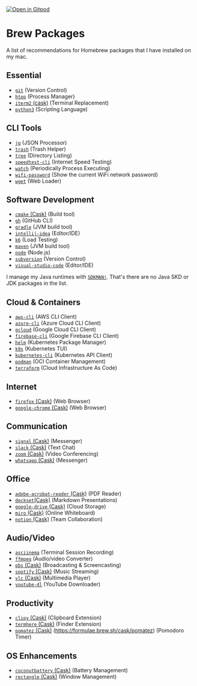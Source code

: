 [![Open in Gitpod](https://gitpod.io/button/open-in-gitpod.svg)](https://gitpod.io/#https://github.com/fuchshuber/brew-packages)

# Brew Packages

A list of recommendations for Homebrew packages that I have installed on my mac.

## Essential

- [`git`](https://formulae.brew.sh/formula/git) (Version Control)
- [`htop`](https://formulae.brew.sh/formula/htop) (Process Manager)
- [`iterm2` (cask)](https://formulae.brew.sh/cask/iterm2) (Terminal Replacement)
- [`python3`](https://formulae.brew.sh/formula/python@3.9) (Scripting Language)

## CLI Tools

- [`jq`](https://formulae.brew.sh/formula/jq) (JSON Processor)
- [`trash`](https://formulae.brew.sh/formula/trash) (Trash Helper)
- [`tree`](https://formulae.brew.sh/formula/tree) (Directory Listing)
- [`speedtest-cli`](https://formulae.brew.sh/formula/speedtest-cli) (Internet Speed Testing)
- [`watch`](https://formulae.brew.sh/formula/watch) (Periodically Process Executing)
- [`wifi-password`](https://formulae.brew.sh/formula/wifi-password) (Show the current WiFi network password)
- [`wget`](https://formulae.brew.sh/formula/wget) (Web Loader)

## Software Development

- [`cmake` (Cask)](https://formulae.brew.sh/cask/cmake) (Build tool)
- [`gh`](https://formulae.brew.sh/formula/gh) (GitHub CLI)
- [`gradle`](https://formulae.brew.sh/formula/gradle) (JVM build tool)
- [`intellij-idea`](https://formulae.brew.sh/cask/intellij-idea) (Editor/IDE)
- [`k6`](https://formulae.brew.sh/formula/k6) (Load Testing)
- [`maven`](https://formulae.brew.sh/formula/maven) (JVM build tool)
- [`node`](https://formulae.brew.sh/formula/node) (Node.js)
- [`subversion`](https://formulae.brew.sh/formula/subversion) (Version Control)
- [`visual-studio-code`](https://formulae.brew.sh/cask/visual-studio-code) (Editor/IDE)

I manage my Java runtimes with [`SDKMAN!`](https://sdkman.io/). That's there are no Java SKD or JDK packages in the list.

## Cloud & Containers

- [`aws-cli`](https://formulae.brew.sh/formula/awscli) (AWS CLI Client)
- [`azure-cli`](https://formulae.brew.sh/formula/azure-cli) (Azure Cloud CLI Client)
- [`gcloud`](https://formulae.brew.sh/cask/google-cloud-sdk) (Google Cloud CLI Client)
- [`firebase-cli`](https://formulae.brew.sh/cask/firebase-cli) (Google Firebase CLI Client)
- [`helm`](https://formulae.brew.sh/formula/helm) (Kubernetes Package Manager)
- [`k9s`](https://formulae.brew.sh/formula/k9s) (Kubernetes TUI)
- [`kubernetes-cli`](https://formulae.brew.sh/formula/kubernetes-cli) (Kubernetes API Client)
- [`podman`](https://formulae.brew.sh/cask/podman) (OCI Container Management)
- [`terraform`](https://formulae.brew.sh/cask/terraform) (Cloud Infrastructure As Code)

## Internet

- [`firefox` (Cask)](https://formulae.brew.sh/cask/firefox) (Web Browser)
- [`google-chrome` (Cask)](https://formulae.brew.sh/cask/google-chrome) (Web Browser)

## Communication

- [`signal` (Cask)](https://formulae.brew.sh/cask/signal) (Messenger)
- [`slack` (Cask)](https://formulae.brew.sh/cask/slack) (Text Chat)
- [`zoom` (Cask)](https://formulae.brew.sh/cask/zoom) (Video Conferencing)
- [`whatsapp` (Cask)](https://formulae.brew.sh/cask/whatsapp) (Messenger)

## Office

- [`adobe-acrobat-reader` (Cask)](https://formulae.brew.sh/cask/adobe-acrobat-reader) (PDF Reader)
- [`deckset`(Cask)](https://formulae.brew.sh/cask/deckset) (Markdown Presentations)
- [`google-drive` (Cask)](https://formulae.brew.sh/cask/google-drive) (Cloud Storage)
- [`miro` (Cask)](https://formulae.brew.sh/cask/miro) (Online Whiteboard)
- [`notion` (Cask)](https://formulae.brew.sh/cask/notion) (Team Collaboration)

## Audio/Video

- [`asciinema`](https://formulae.brew.sh/formula/asciinema) (Terminal Session Recording)
- [`ffmpeg`](https://formulae.brew.sh/formula/ffmpeg) (Audio/video Converter)
- [`obs` (Cask)](https://formulae.brew.sh/cask/obs) (Broadcasting & Screencasting)
- [`spotify` (Cask)](https://formulae.brew.sh/cask/spotify) (Music Streaming)
- [`vlc` (Cask)](https://formulae.brew.sh/cask/vlc) (Multimedia Player)
- [`youtube-dl`](https://formulae.brew.sh/formula/youtube-dl) (YouTube Downloader)

## Productivity

- [`clipy` (Cask)](https://formulae.brew.sh/cask/clipy) (Clipboard Extension)
- [`termhere` (Cask)](https://formulae.brew.sh/cask/termhere) (Finder Extension)
- [`pomatez` (Cask)]() (https://formulae.brew.sh/cask/pomatez) (Pomodoro Timer)

## OS Enhancements

- [`coconutbattery` (Cask)](https://formulae.brew.sh/cask/coconutbattery) (Battery Management)
- [`rectangle` (Cask)](https://formulae.brew.sh/cask/rectangle) (Window Management)

